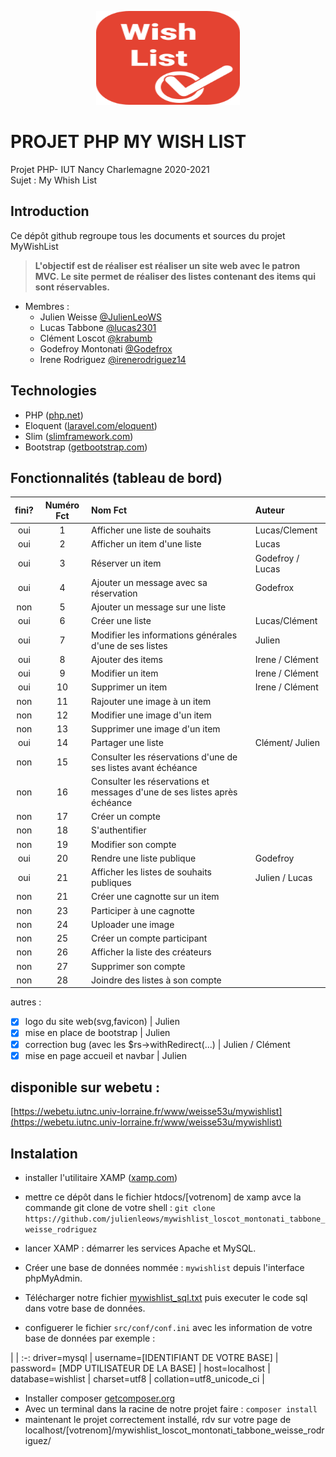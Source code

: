 
<p align="center">
  <img width="230" height="150" src="https://github.com/julienleows/mywishlist_loscot_montonati_tabbone_weisse_rodriguez/blob/main/images/logos/logo_mywishlist.svg">
</p>

# PROJET PHP MY WISH LIST
Projet PHP- IUT Nancy Charlemagne 2020-2021  
Sujet : My Whish List


## Introduction
Ce dépôt github regroupe tous les documents et sources du projet MyWishList

> **L'objectif est de réaliser est réaliser un site web avec le patron MVC.
	Le site permet de réaliser des listes contenant des items qui sont réservables.**

* Membres :
	* Julien Weisse [@JulienLeoWS](https://github.com/JulienLeoWS)
	* Lucas Tabbone [@lucas2301](https://github.com/lucas2301)
	* Clément Loscot [@krabumb](https://github.com/krabumb)
	* Godefroy Montonati [@Godefrox](https://github.com/Godefrox)
	* Irene Rodriguez [@irenerodriguez14](https://github.com/irenerodriguez14)


## Technologies
* PHP ([php.net](https://www.php.net))
* Eloquent ([laravel.com/eloquent](https://laravel.com/docs/8.x/eloquent))
* Slim ([slimframework.com](https://www.slimframework.com/))
* Bootstrap ([getbootstrap.com](https://getbootstrap.com/))


## Fonctionnalités (tableau de bord)
fini? | Numéro Fct | Nom Fct | Auteur
:-: |:-: | :- |:-
oui | 1  | Afficher une liste de souhaits | Lucas/Clement
oui | 2  | Afficher un item d'une liste   | Lucas
oui | 3  | Réserver un item               | Godefroy / Lucas
oui | 4  | Ajouter un message avec sa réservation | Godefrox
non | 5  | Ajouter un message sur une liste |
oui | 6  | Créer une liste | Lucas/Clément
oui | 7  | Modifier les informations générales d'une de ses listes | Julien
oui | 8  | Ajouter des items | Irene / Clément
oui | 9  | Modifier un item | Irene / Clément
oui | 10 | Supprimer un item | Irene / Clément
non | 11 | Rajouter une image à un item |
non | 12 | Modifier une image d'un item |
non | 13 | Supprimer une image d'un item |
oui | 14 | Partager une liste | Clément/ Julien
non | 15 | Consulter les réservations d'une de ses listes avant échéance |
non | 16 | Consulter les réservations et messages d'une de ses listes après échéance |
non | 17 | Créer un compte |
non | 18 | S'authentifier |
non | 19 | Modifier son compte |
oui | 20 | Rendre une liste publique | Godefroy
oui | 21 | Afficher les listes de souhaits publiques | Julien / Lucas
non | 21 | Créer une cagnotte sur un item |
non | 23 | Participer à une cagnotte |
non | 24 | Uploader une image |
non | 25 | Créer un compte participant |
non | 26 | Afficher la liste des créateurs |
non | 27 | Supprimer son compte |
non | 28 | Joindre des listes à son compte |

autres : 
- [x] logo du site web(svg,favicon) | Julien
- [x] mise en place de bootstrap | Julien
- [x] correction bug (avec les $rs->withRedirect(...) | Julien / Clément
- [x] mise en page accueil et navbar | Julien

## disponible sur webetu :

[https://webetu.iutnc.univ-lorraine.fr/www/weisse53u/mywishlist](https://webetu.iutnc.univ-lorraine.fr/www/weisse53u/mywishlist)


## Instalation

* installer l'utilitaire XAMP ([xamp.com](https://www.apachefriends.org/fr/index.html))
* mettre ce dépôt dans le fichier htdocs/[votrenom] de xamp avce la commande git clone de votre shell :
`git clone https://github.com/julienleows/mywishlist_loscot_montonati_tabbone_weisse_rodriguez`

* lancer XAMP : démarrer les services Apache et MySQL.
* Créer une base de données nommée : `mywishlist` depuis l'interface phpMyAdmin.
* Télécharger notre fichier [mywishlist_sql.txt](https://github.com/julienleows/mywishlist_loscot_montonati_tabbone_weisse_rodriguez/blob/main/mywishlist_sql.txt)
puis executer le code sql dans votre base de données.

* configuerer le fichier `src/conf/conf.ini` avec les information de votre base de données par exemple : 

 | | 
:-: 
driver=mysql |
username=[IDENTIFIANT DE VOTRE BASE] |
password= [MDP UTILISATEUR DE LA BASE] |
host=localhost |
database=wishlist |
charset=utf8 |
collation=utf8_unicode_ci |

* Installer composer [getcomposer.org](https://getcomposer.org/)
* Avec un terminal dans la racine de notre projet faire :
`composer install`
* maintenant le projet correctement installé, rdv sur votre page de localhost/[votrenom]/mywishlist_loscot_montonati_tabbone_weisse_rodriguez/
